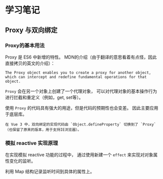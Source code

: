 # 学习笔记

## Proxy 与双向绑定

### Proxy的基本用法

Proxy 是 ES6 中新增的特性。
MDN的介绍（由于翻译的意思看着有点怪，因此直接拷贝的英文的介绍）：

    The Proxy object enables you to create a proxy for another object, which can intercept and redefine fundamental operations for that object.

`Proxy` 会在另一个对象上创建了一个代理对象，
可以对代理对象的基本操作行为进行拦截和重定义（例如，get, set等）。

使用 `Proxy` 的代码具有强大的用途，但是代码的预期性也会变差。
因此主要应用于底层库。

    在 Vue 3 中，双向绑定的实现代码由 `Object.defineProperty` 切换到了 `Proxy`（也保留了原来的版本，用于支持IE浏览器）。

### 模拟 reactive 实现原理

在实现模拟 reactive 功能的过程中，
通过使用新建一个 `effect` 来实现对对象属性变化的监听。

利用 Map 结构记录监听时间到具体的属性上。


